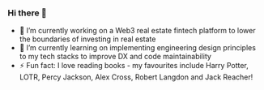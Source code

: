 ### Hi there 👋

- 🔭 I’m currently working on a Web3 real estate fintech platform to lower the boundaries of investing in real estate
- 🌱 I’m currently learning on implementing engineering design principles to my tech stacks to improve DX and code maintainability
- ⚡ Fun fact: I love reading books - my favourites include Harry Potter, LOTR, Percy Jackson, Alex Cross, Robert Langdon and Jack Reacher!
